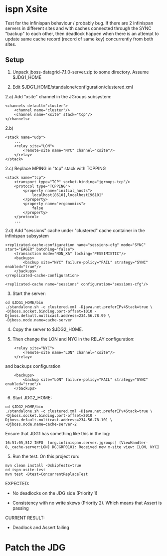 ispn Xsite
==========

Test for the infinispan behaviour / probably bug. If there are 2 infinispan servers in different sites and with caches connected through
the SYNC "backup" to each other, then deadlock happen when there is an attempt to update same cache record (record of same key) concurrently
from both sites.


Setup
-----
1) Unpack jboss-datagrid-7.1.0-server.zip to some directory. Assume $JDG1_HOME

2) Edit $JDG1_HOME/standalone/configuration/clustered.xml

2.a) Add "xsite" channel in the JGroups subsystem:


````
<channels default="cluster">
    <channel name="cluster"/>
    <channel name="xsite" stack="tcp"/>
</channels>
````

2.b)

````
<stack name="udp">
    ...
    <relay site="LON">
        <remote-site name="NYC" channel="xsite"/>
    </relay>
</stack>
````

2.c) Replace MPING in "tcp" stack with TCPPING

````
<stack name="tcp">
    <transport type="TCP" socket-binding="jgroups-tcp"/>
    <protocol type="TCPPING">
        <property name="initial_hosts">
            localhost[8610],localhost[9610]"
        </property>
        <property name="ergonomics">
            false
        </property>
    </protocol>
    ...
````

2.d) Add "sessions" cache under "clustered" cache container in the infinispan subsystem

````
<replicated-cache-configuration name="sessions-cfg" mode="SYNC" start="EAGER" batching="false">
    <transaction mode="NON_XA" locking="PESSIMISTIC"/>
    <backups>
        <backup site="NYC" failure-policy="FAIL" strategy="SYNC" enabled="true"/>
    </backups>
</replicated-cache-configuration>

<replicated-cache name="sessions" configuration="sessions-cfg"/>
````


3) Start the server:

````
cd $JDG1_HOME/bin
./standalone.sh -c clustered.xml -Djava.net.preferIPv4Stack=true \
-Djboss.socket.binding.port-offset=1010 -Djboss.default.multicast.address=234.56.78.99 \
-Djboss.node.name=cache-server
````

4) Copy the server to $JDG2_HOME.

5) Then change the LON and NYC in the RELAY configuration:

````
    <relay site="NYC">
        <remote-site name="LON" channel="xsite"/>
    </relay>
````

and backups configuration

````
    <backups>
        <backup site="LON" failure-policy="FAIL" strategy="SYNC" enabled="true"/>
    </backups>
````

6) Start JDG2_HOME:

````
cd $JDG2_HOME/bin
./standalone.sh -c clustered.xml -Djava.net.preferIPv4Stack=true \
-Djboss.socket.binding.port-offset=2010 -Djboss.default.multicast.address=234.56.78.101 \
-Djboss.node.name=cache-server-2
````

Ensure that JDG1 has something like this in the log:

````
16:51:05,512 INFO  [org.infinispan.server.jgroups] (ViewHandler-8,_cache-server:LON) DGJGRP0101: Received new x-site view: [LON, NYC]
````

5) Run the test. On this project run:

````
mvn clean install -DskipTests=true
cd ispn-xsite-test
mvn test -Dtest=ConcurrentReplaceTest
````

EXPECTED:
- No deadlocks on the JDG side (Priority 1)

- Consistency with no write skews (Priority 2). Which means that Assert is passing

CURRENT RESULT:
- Deadlock and Assert failing


Patch the JDG
=============




